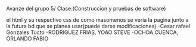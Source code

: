 Avanze del grupo 5/ Clase:(Construccion y pruebas de software)

el html y su respectivo css de como masomenos se veria la pagina junto a la futura bd que se planea usar(puede darse modificaciones)
-Cesar rafael Gonzales Tucto
-RODRIGUEZ FRIAS, YOAO STEVE
-OCHOA CUENCA, ORLANDO FABIO
